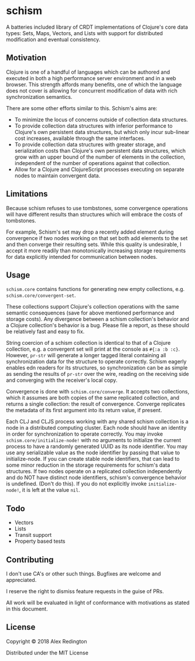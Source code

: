 # schism

A batteries included library of CRDT implementations of Clojure's core
data types: Sets, Maps, Vectors, and Lists with support for distributed
modification and eventual consistency.

## Motivation

Clojure is one of a handful of languages which can be authored and
executed in both a high performance server environment and in a web
browser. This strength affords many benefits, one of which the
language does not cover is allowing for concurrent modification of data
with rich synchronization semantics.

There are some other efforts similar to this. Schism's aims are:

- To minimize the locus of concerns outside of collection data
  structures.
- To provide collection data structures with inferior performance to
  Clojure's own persistent data structures, but which only incur
  sub-linear cost increases, available through the same interfaces.
- To provide collection data structures with greater storage, and
  serialization costs than Clojure's own persistent data structures,
  which grow with an upper bound of the number of elements in the
  collection, independent of the number of operations against that
  collection.
- Allow for a Clojure and ClojureScript processes executing on
  separate nodes to maintain convergent data.


## Limitations

Because schism refuses to use tombstones, some convergence operations
will have different results than structures which will embrace the
costs of tombstones.

For example, Schism's set may drop a recently added element during
convergence if two nodes working on that set both add elements to the
set and then converge their resulting sets. While this quality is
undesirable, I accept it more readily than monotonically increasing
storage requirements for data explicitly intended for communication
between nodes.

## Usage

`schism.core` contains functions for generating new empty collections,
e.g. `schism.core/convergent-set`.

These collections support Clojure's collection operations with the
same semantic consequences (save for above mentioned performance and
storage costs). Any divergence between a schism collection's behavior
and a Clojure collection's behavior is a bug. Please file a report, as
these should be relatively fast and easy to fix.

String coercion of a schism collection is identical to that of a
Clojure collection, e.g. a convergent set will print at the console as
`#{:a :b :c}`. However, `pr-str` will generate a longer
tagged literal containing all synchronization data for the structure
to operate correctly. Schism eagerly enables edn readers for its
structures, so synchronization can be as simple as sending the results
of `pr-str` over the wire, reading on the receiving side and
converging with the receiver's local copy.

Convergence is done with `schism.core/converge`. It accepts two
collections, which it assumes are both copies of the same replicated
collection, and returns a single collection: the result of
convergence. Converge replicates the metadata of its first argument
into its return value, if present.

Each CLJ and CLJS process working with any shared schism collection is
a node in a distributed computing cluster. Each node should have an
identity in order for synchronization to operate correctly. You may
invoke `schism.core/initialize-node!` with no arguments to initialize
the current process to have a randomly generated UUID as its node
identifier. You may use any serializable value as the node identifier
by passing that value to initialize-node. If you can create stable
node identifiers, that can lead to some minor reduction in the storage
requirements for schism's data structures. If two nodes operate on a
replicated collection independently and do NOT have distinct node
identifiers, schism's convergence behavior is undefined. (Don't do
this). If you do not explicitly invoke `initialize-node!`, it is left
at the value `nil`.

## Todo

- Vectors
- Lists
- Transit support
- Property based tests

## Contributing

I don't use CA's or other such things. Bugfixes are welcome and
appreciated.

I reserve the right to dismiss feature requests in the guise of PRs.

All work will be evaluated in light of conformance with motivations as
stated in this document.

## License

Copyright © 2018 Alex Redington

Distributed under the MIT License
